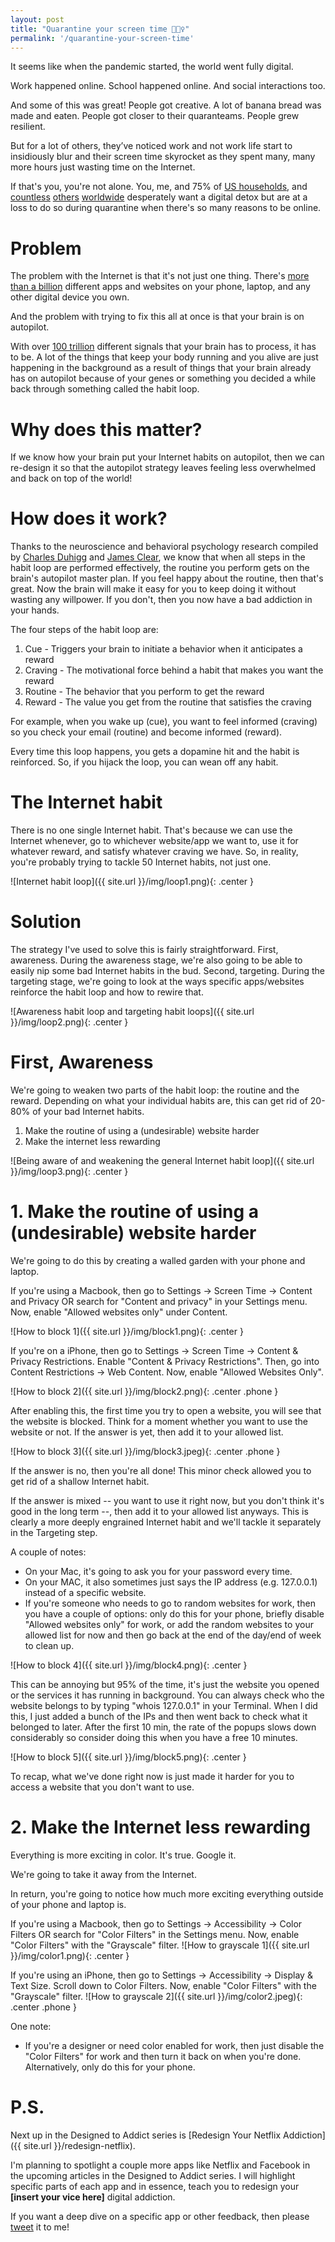 ```yaml
---
layout: post
title: "Quarantine your screen time 🙅🏻‍♀️"
permalink: '/quarantine-your-screen-time'
---
```


It seems like when the pandemic started, the world went fully digital.

Work happened online. School happened online. And social interactions too.

And some of this was great! People got creative. A lot of banana bread was made and eaten. People got closer to their quaranteams. People grew resilient.

But for a lot of others, they’ve noticed work and not work life start to insidiously blur and their screen time skyrocket as they spent many, many more hours just wasting time on the Internet. 

If that's you, you're not alone. You, me, and 75% of<!--more--> [US households](https://www.thesun.co.uk/news/11878327/american-families-need-digital-detox/), and [countless](https://www.adnews.com.au/news/the-coronavirus-lockdown-is-forcing-us-to-view-screen-time-differently) [others](https://www.ofcom.org.uk/about-ofcom/latest/features-and-news/lockdown-leads-to-surge-in-tv-screen-time-and-streaming) [worldwide](https://www.google.com/search?q=pandemic+digital+addictions&sxsrf=ALeKk02w8TCMLsUu1AzFOh9ZUdaf3eTTgg:1600882670317&source=lnms&sa=X&ved=0ahUKEwjvk5DX6P_rAhWXtZ4KHdszCwMQ_AUIDigA&biw=720&bih=771&dpr=1) desperately want a digital detox but are at a loss to do so during quarantine when there's so many reasons to be online.

# Problem
The problem with the Internet is that it's not just one thing. There's [more than a billion](https://www.internetlivestats.com/total-number-of-websites/) different apps and websites on your phone, laptop, and any other digital device you own.

And the problem with trying to fix this all at once is that your brain is on autopilot.

With over [100 trillion](https://www.discovermagazine.com/health/numbers-the-nervous-system-from-268-mph-signals-to-trillions-of-synapses) different signals that your brain has to process, it has to be. A lot of the things that keep your body running and you alive are just happening in the background as a result of things that your brain already has on autopilot because of your genes or something you decided a while back through something called the habit loop.

# Why does this matter?
If we know how your brain put your Internet habits on autopilot, then we can re-design it so that the autopilot strategy leaves feeling less overwhelmed and back on top of the world!

# How does it work?
Thanks to the neuroscience and behavioral psychology research compiled by [Charles Duhigg](https://www.amazon.com/Power-Habit-What-Life-Business-ebook/dp/B0055PGUYU) and [James Clear](https://www.amazon.com/Atomic-Habits-Proven-Build-Break-ebook/dp/B07D23CFGR), we know that when all steps in the habit loop are performed effectively, the routine you perform gets on the brain's autopilot master plan. If you feel happy about the routine, then that's great. Now the brain will make it easy for you to keep doing it without wasting any willpower. If you don't, then you now have a bad addiction in your hands.

The four steps of the habit loop are:
1. Cue - Triggers your brain to initiate a behavior when it anticipates a reward
2. Craving - The motivational force behind a habit that makes you want the reward
3. Routine - The behavior that you perform to get the reward
4. Reward - The value you get from the routine that satisfies the craving

For example, when you wake up (cue), you want to feel informed (craving) so you check your email (routine) and become informed (reward).

Every time this loop happens, you gets a dopamine hit and the habit is reinforced. So, if you hijack the loop, you can wean off any habit.

# The Internet habit
There is no one single Internet habit. That's because we can use the Internet whenever, go to whichever website/app we want to, use it for whatever reward, and satisfy whatever craving we have. So, in reality, you're probably trying to tackle 50 Internet habits, not just one.

![Internet habit loop]({{ site.url }}/img/loop1.png){: .center }

# Solution
The strategy I've used to solve this is fairly straightforward. First, awareness. During the awareness stage, we're also going to be able to easily nip some bad Internet habits in the bud. Second, targeting. During the targeting stage, we're going to look at the ways specific apps/websites reinforce the habit loop and how to rewire that.

![Awareness habit loop and targeting habit loops]({{ site.url }}/img/loop2.png){: .center }

# First, Awareness
We're going to weaken two parts of the habit loop: the routine and the reward. Depending on what your individual habits are, this can get rid of 20-80% of your bad Internet habits.

1. Make the routine of using a (undesirable) website harder
2. Make the internet less rewarding

![Being aware of and weakening the general Internet habit loop]({{ site.url }}/img/loop3.png){: .center }

# 1. Make the routine of using a (undesirable) website harder
We're going to do this by creating a walled garden with your phone and laptop.

If you're using a Macbook, then go to Settings -> Screen Time -> Content and Privacy OR search for "Content and privacy" in your Settings menu. Now, enable "Allowed websites only" under Content.

![How to block 1]({{ site.url }}/img/block1.png){: .center }

If you're on a iPhone, then go to Settings -> Screen Time -> Content & Privacy Restrictions. Enable "Content & Privacy Restrictions". Then, go into Content Restrictions -> Web Content. Now, enable "Allowed Websites Only".

![How to block 2]({{ site.url }}/img/block2.png){: .center .phone }

After enabling this, the first time you try to open a website, you will see that the website is blocked. Think for a moment whether you want to use the website or not. If the answer is yet, then add it to your allowed list.

![How to block 3]({{ site.url }}/img/block3.jpeg){: .center .phone }

If the answer is no, then you're all done! This minor check allowed you to get rid of a shallow Internet habit.

If the answer is mixed -- you want to use it right now, but you don't think it's good in the long term --, then add it to your allowed list anyways. This is clearly a more deeply engrained Internet habit and we'll tackle it separately in the Targeting step.

A couple of notes:
- On your Mac, it's going to ask you for your password every time.
- On your MAC, it also sometimes just says the IP address (e.g. 127.0.0.1) instead of a specific website. 
- If you're someone who needs to go to random websites for work, then you have a couple of options: only do this for your phone, briefly disable "Allowed websites only" for work, or add the random websites to your allowed list for now and then go back at the end of the day/end of week to clean up.

![How to block 4]({{ site.url }}/img/block4.png){: .center }

This can be annoying but 95% of the time, it's just the website you opened or the services it has running in background. You can always check who the website belongs to by typing "whois 127.0.0.1" in your Terminal. When I did this, I just added a bunch of the IPs and then went back to check what it belonged to later. After the first 10 min, the rate of the popups slows down considerably so consider doing this when you have a free 10 minutes.

![How to block 5]({{ site.url }}/img/block5.png){: .center }

To recap, what we've done right now is just made it harder for you to access a website that you don't want to use.

# 2. Make the Internet less rewarding

Everything is more exciting in color. It's true. Google it.

We're going to take it away from the Internet.

In return, you're going to notice how much more exciting everything outside of your phone and laptop is.

If you're using a Macbook, then go to Settings -> Accessibility -> Color Filters OR search for "Color Filters" in the Settings menu. Now, enable "Color Filters" with the "Grayscale" filter.
![How to grayscale 1]({{ site.url }}/img/color1.png){: .center }

If you're using an iPhone, then go to Settings -> Accessibility -> Display & Text Size. Scroll down to Color Filters. Now, enable "Color Filters" with the "Grayscale" filter.
![How to grayscale 2]({{ site.url }}/img/color2.jpeg){: .center .phone }

One note:
- If you're a designer or need color enabled for work, then just disable the "Color Filters" for work and then turn it back on when you're done. Alternatively, only do this for your phone.

# P.S.
Next up in the Designed to Addict series is [Redesign Your Netflix Addiction]({{ site.url }}/redesign-netflix).

I'm planning to spotlight a couple more apps like Netflix and Facebook in the upcoming articles in the Designed to Addict series. I will highlight specific parts of each app and in essence, teach you to redesign your **[insert your vice here]** digital addiction.

If you want a deep dive on a specific app or other feedback, then please [tweet](https://twitter.com/nivivive/status/1308856856689995777) it to me!
